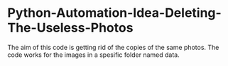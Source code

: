 # Python-Automation-Idea-Deleting-The-Useless-Photos
The aim of this code is getting rid of the copies of the same photos. The code works for the images in a spesific folder named data.
